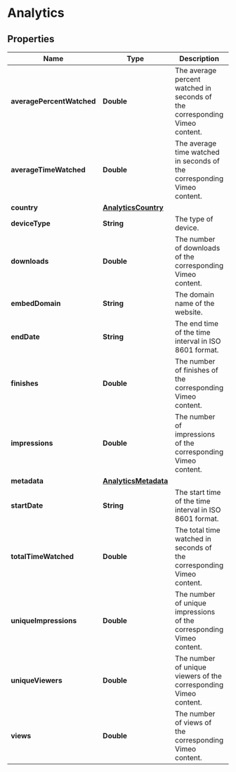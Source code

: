 

# Analytics


## Properties

| Name | Type | Description | Notes |
|------------ | ------------- | ------------- | -------------|
|**averagePercentWatched** | **Double** | The average percent watched in seconds of the corresponding Vimeo content. |  |
|**averageTimeWatched** | **Double** | The average time watched in seconds of the corresponding Vimeo content. |  |
|**country** | [**AnalyticsCountry**](AnalyticsCountry.md) |  |  |
|**deviceType** | **String** | The type of device. |  |
|**downloads** | **Double** | The number of downloads of the corresponding Vimeo content. |  |
|**embedDomain** | **String** | The domain name of the website. |  |
|**endDate** | **String** | The end time of the time interval in ISO 8601 format. |  |
|**finishes** | **Double** | The number of finishes of the corresponding Vimeo content. |  |
|**impressions** | **Double** | The number of impressions of the corresponding Vimeo content. |  |
|**metadata** | [**AnalyticsMetadata**](AnalyticsMetadata.md) |  |  |
|**startDate** | **String** | The start time of the time interval in ISO 8601 format. |  |
|**totalTimeWatched** | **Double** | The total time watched in seconds of the corresponding Vimeo content. |  |
|**uniqueImpressions** | **Double** | The number of unique impressions of the corresponding Vimeo content. |  |
|**uniqueViewers** | **Double** | The number of unique viewers of the corresponding Vimeo content. |  |
|**views** | **Double** | The number of views of the corresponding Vimeo content. |  |



